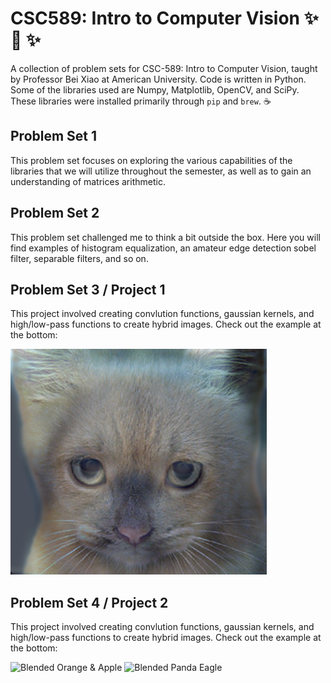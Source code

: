 # CSC589: Intro to Computer Vision  :sparkles: :eyes: :sparkles:
A collection of problem sets for CSC-589: Intro to Computer Vision, taught by Professor Bei Xiao at
American University. Code is written in Python. Some of the libraries used are Numpy, Matplotlib,
OpenCV, and SciPy. These libraries were installed primarily through ```pip``` and ```brew```. :coffee:

## Problem Set 1
This problem set focuses on exploring the various capabilities of the libraries that we will utilize throughout
the semester, as well as to gain an understanding of matrices arithmetic.

## Problem Set 2
This problem set challenged me to think a bit outside the box. Here you will find examples of histogram
equalization, an amateur edge detection sobel filter, separable filters, and so on.

## Problem Set 3 / Project 1
This project involved creating convlution functions, gaussian kernels, and high/low-pass functions
to create hybrid images. Check out the example at the bottom: 

![Hybrid image of cat and dog](/yan_shi_ps3/images/output/hybrid_image_catto_doggo_v2_color.png)

## Problem Set 4 / Project 2
This project involved creating convlution functions, gaussian kernels, and high/low-pass functions
to create hybrid images. Check out the example at the bottom: 

![Blended Orange & Apple](/yan_shi_ps4/images/output/image1_project2.png)
![Blended Panda Eagle](/yan_shi_ps4/images/output/image2_project2.png)